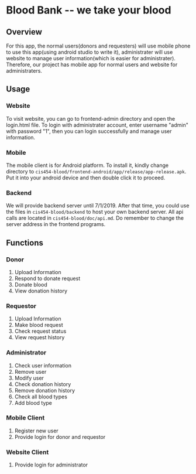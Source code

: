 # Blood Bank -- we take your blood

## Overview
For this app, the normal users(donors and requesters) will use mobile phone to use this app(using android studio to write it), administrater will use website to manage user information(which is easier for administrater). Therefore, our project has mobile app for normal users and website for administraters.


## Usage
### Website
To visit website, you can go to frontend-admin directory and open the login.html file.
To login with administrater account, enter username "admin" with password "1", then you can login successfully and manage user information.


### Mobile
The mobile client is for Android platform. To install it, kindly change directory to `cis454-blood/frontend-android/app/release/app-release.apk`. Put it into your android device and then double click it to proceed.

### Backend
We will provide backend server until 7/1/2019. After that time, you could use the files in `cis454-blood/backend` to host your own backend server. All api calls are located in `cis454-blood/doc/api.md`. Do remember to change the server address in the frontend programs.


## Functions
### Donor
1. Upload Information
2. Respond to donate request
3. Donate blood
4. View donation history

### Requestor
1. Upload Information
2. Make blood request
3. Check request status
4. View request history

### Administrator
1. Check user information
2. Remove user
3. Modify user
4. Check donation history
5. Remove donation history
6. Check all blood types
7. Add blood type

### Mobile Client
1. Register new user
2. Provide login for donor and requestor

### Website Client
1. Provide login for administrator